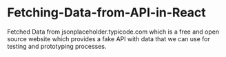 # Fetching-Data-from-API-in-React
Fetched Data from jsonplaceholder.typicode.com which is a free and open source website which provides a fake API with data that we can use for testing and prototyping processes.
